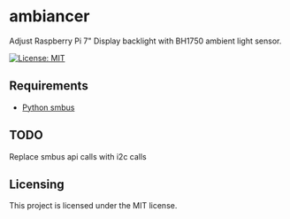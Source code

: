 # ambiancer
Adjust Raspberry Pi 7" Display backlight with BH1750 ambient light sensor.

[![License: MIT](https://img.shields.io/badge/License-MIT-yellow.svg)](https://opensource.org/licenses/MIT)

## Requirements
- [Python smbus](https://i2c.wiki.kernel.org/index.php/I2C_Tools)

## TODO
Replace smbus api calls with i2c calls

## Licensing
This project is licensed under the MIT license.
